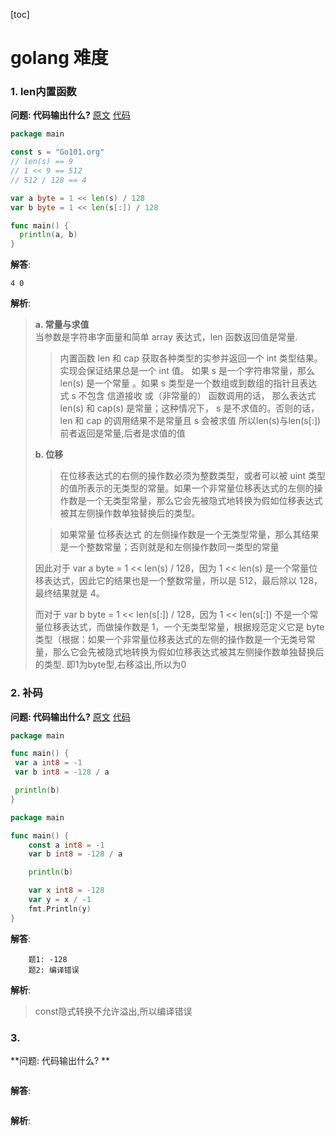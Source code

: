 [toc]

# golang 难度

### 1. len内置函数

**问题: 代码输出什么?** [原文](https://mp.weixin.qq.com/s?__biz=MzAxMTA4Njc0OQ==&mid=2651442060&idx=2&sn=29a3f39ec2d95d6b5177e53277c5f94c&chksm=80bb157eb7cc9c68f9b2574cb259678580b194cf20d83d84840818bae9712fe3e0246e249a97&mpshare=1&scene=24&srcid=1130fgz3Kg9VvJpRLR3OLUVS&sharer_sharetime=1606715319571&sharer_shareid=fbafc624aa53cd09857fb0861ac2a16d&exportkey=AZIxDLHvvkwjXPkmuEeWCtI%3D&pass_ticket=xSGb7TkoIuLZz7AFBdlYeR4qEQC4h9uTHgeYZjnzNlVCg1RDSSP3MJjeOxdI2wvs&wx_header=0#rd)
[代码](src/go-hard-c0001)
```go
package main

const s = "Go101.org"
// len(s) == 9
// 1 << 9 == 512
// 512 / 128 == 4

var a byte = 1 << len(s) / 128
var b byte = 1 << len(s[:]) / 128

func main() {
  println(a, b)
}
```

**解答**: 
```text
4 0
```

**解析**:
> **a. 常量与求值**  
> 当参数是字符串字面量和简单 array 表达式，len 函数返回值是常量.  
>> 内置函数 len 和 cap 获取各种类型的实参并返回一个 int 类型结果。实现会保证结果总是一个 int 值。
>> 如果 s 是一个字符串常量，那么 len(s) 是一个常量 。如果 s 类型是一个数组或到数组的指针且表达式 s 不包含 信道接收 或（非常量的） 函数调用的话， 那么表达式 len(s) 和 cap(s) 是常量；这种情况下， s 是不求值的。否则的话， len 和 cap 的调用结果不是常量且 s 会被求值
> 所以len(s)与len(s[:]) 前者返回是常量,后者是求值的值
>
> **b. 位移**
>> 在位移表达式的右侧的操作数必须为整数类型，或者可以被 uint 类型的值所表示的无类型的常量。如果一个非常量位移表达式的左侧的操作数是一个无类型常量，那么它会先被隐式地转换为假如位移表达式被其左侧操作数单独替换后的类型。
> 
>> 如果常量 位移表达式 的左侧操作数是一个无类型常量，那么其结果是一个整数常量；否则就是和左侧操作数同一类型的常量   
> 
> 因此对于 var a byte = 1 << len(s) / 128，因为 1 << len(s) 是一个常量位移表达式，因此它的结果也是一个整数常量，所以是 512，最后除以 128，最终结果就是 4。
> 
> 而对于 var b byte = 1 << len(s[:]) / 128，因为 1 << len(s[:]) 不是一个常量位移表达式，而做操作数是 1，一个无类型常量，根据规范定义它是 byte 类型（根据：如果一个非常量位移表达式的左侧的操作数是一个无类号常量，那么它会先被隐式地转换为假如位移表达式被其左侧操作数单独替换后的类型. 
> 即1为byte型,右移溢出,所以为0
### 2. 补码

**问题: 代码输出什么?** [原文](https://mp.weixin.qq.com/s?__biz=MzAxMTA4Njc0OQ==&mid=2651442141&idx=2&sn=1e565dd411fb82584a7093f40a750be2&chksm=80bb152fb7cc9c390add4b13d217984bd3334ea9bbb1b45357c6d979b9d37499fb8cf9e26004&mpshare=1&scene=24&srcid=1130xlWjBiMct2BMLtmpjm5S&sharer_sharetime=1606715340255&sharer_shareid=fbafc624aa53cd09857fb0861ac2a16d&exportkey=Aa%2Fz3pSgi%2B5meJijFHg1ppE%3D&pass_ticket=xSGb7TkoIuLZz7AFBdlYeR4qEQC4h9uTHgeYZjnzNlVCg1RDSSP3MJjeOxdI2wvs&wx_header=0#rd)
[代码](src/go-hard-c0002)
```go
package main

func main() {
 var a int8 = -1
 var b int8 = -128 / a

 println(b)
}
```

```go
package main

func main() {
    const a int8 = -1
    var b int8 = -128 / a

    println(b)

	var x int8 = -128
	var y = x / -1
	fmt.Println(y)
}
```

**解答**: 
```text
    题1: -128
    题2: 编译错误
```

**解析**:
> const隐式转换不允许溢出,所以编译错误

### 3.

**问题: 代码输出什么? **

```go

```

**解答**: 
```text

```

**解析**: